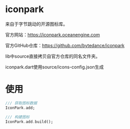 # iconpark

来自于字节跳动的开源图标库。

官方网站：https://iconpark.oceanengine.com

官方GitHub仓库：https://github.com/bytedance/iconpark

lib中source直接拷贝自官方仓库的同名文件夹。

iconpark.dart使用source/icons-config.json生成

# 使用

```Dart
/// 获取图标数据
IconPark.add;

/// 构建图标
IconPark.add.build();
```


